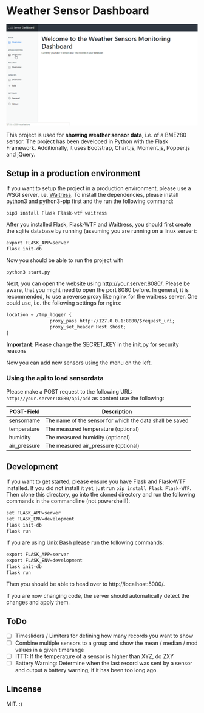 # Weather Sensor Dashboard

![Weather Sensor Dashboard Demo](doc/weatherdashboard.gif)

This project is used for **showing weather sensor data**, i.e. of a BME280 sensor. The project has been developed in Python with the Flask Framework.
Additionally, it uses Bootstrap, Chart.js, Moment.js, Popper.js and jQuery.

## Setup in a production environment
If you want to setup the project in a production environment, please use a WSGI server, i.e. [Waitress](https://docs.pylonsproject.org/projects/waitress/en/latest/).
To install the dependencies, please install python3 and python3-pip first and the run the following command:

~~~~
pip3 install Flask Flask-wtf waitress
~~~~

After you installed Flask, Flask-WTF and Waittress, you should first create the sqlite database by running (assuming you are running on a linux server):

~~~
export FLASK_APP=server
flask init-db
~~~

Now you should be able to run the project with

~~~~
python3 start.py
~~~~

Next, you can open the website using http://your.server:8080/. Please be aware, that you might need to open the port 8080 before.
In general, it is recommended, to use a reverse proxy like nginx for the waitress server. One could use, i.e. the following settings for nginx:

~~~~
location ~ /tmp_logger {
                proxy_pass http://127.0.0.1:8080/$request_uri;
                proxy_set_header Host $host;
}
~~~~

**Important**: Please change the SECRET_KEY in the __init__.py for security reasons

Now you can add new sensors using the menu on the left.

### Using the api to load sensordata

Please make a POST request to the following URL: ``http://your.server:8080/api/add`` as content use the following:

| POST-Field   | Description                                              |
|--------------|----------------------------------------------------------|
| sensorname   | The name of the sensor for which the data shall be saved |
| temperature  | The measured temperature (optional)                      |
| humidity     | The measured humidity (optional)                         |
| air_pressure | The measured air_pressure (optional)                     |


## Development
If you want to get started, please ensure you have Flask and Flask-WTF installed. If you did not install it yet, just run ``pip install Flask Flask-WTF``.
Then clone this directory, go into the cloned directory and run the following commands in the commandline (not powershell!):

~~~~
set FLASK_APP=server
set FLASK_ENV=development
flask init-db
flask run
~~~~

If you are using Unix Bash please run the following commands:

~~~~
export FLASK_APP=server
export FLASK_ENV=development
flask init-db
flask run
~~~~

Then you should be able to head over to http://localhost:5000/.

If you are now changing code, the server should automatically detect the changes and apply them.

## ToDo

- [ ] Timesliders / Limiters for defining how many records you want to show
- [ ] Combine multiple sensors to a group and show the mean / median / mod values in a given timerange
- [ ] ITTT: If the temperature of a sensor is higher than XYZ, do ZXY
- [ ] Battery Warning: Determine when the last record was sent by a sensor and output a battery warning, if it has been too long ago.

## Lincense
MIT. :)
